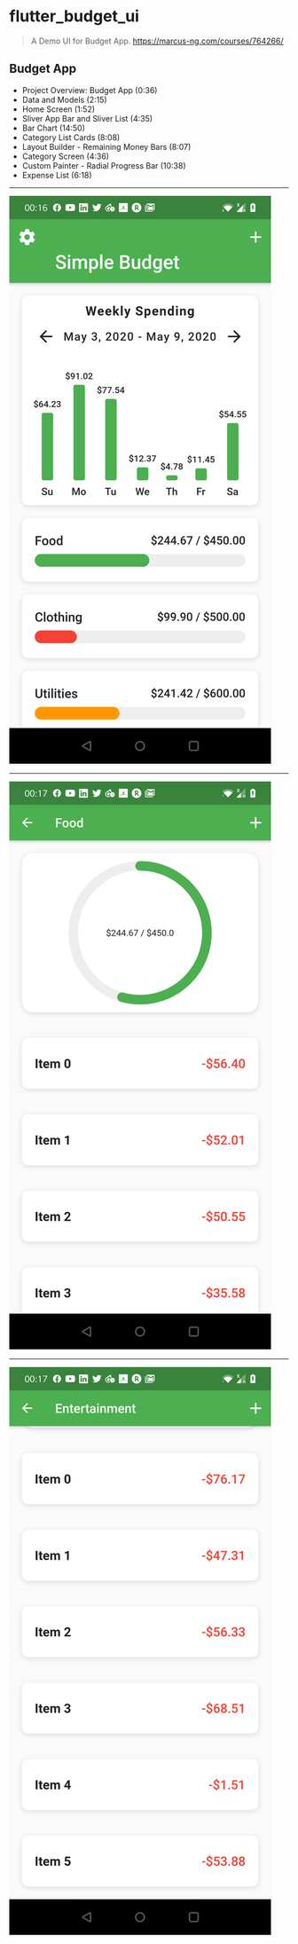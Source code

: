 # flutter_budget_ui

> A Demo UI for Budget App.
https://marcus-ng.com/courses/764266/

## Budget App
 
- Project Overview: Budget App (0:36)
- Data and Models (2:15)
- Home Screen (1:52)
- Sliver App Bar and Sliver List (4:35)
- Bar Chart (14:50)
- Category List Cards (8:08)
- Layout Builder - Remaining Money Bars (8:07)
- Category Screen (4:36)
- Custom Painter - Radial Progress Bar (10:38)
- Expense List (6:18)

***
![Alt text](/Screenshots/flutter_01.png?raw=true "Home Screen")
***
![Alt text](/Screenshots/flutter_02.png?raw=true "Category Screen")
***
![Alt text](/Screenshots/flutter_03.png?raw=true "List of expense")
